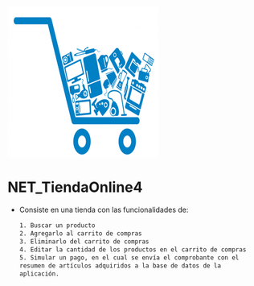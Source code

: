 ![Image of Yaktocat](https://github.com/cluco91/NET_TiendaOnline4/blob/master/tienda.png)

# NET_TiendaOnline4

- Consiste en una tienda con las funcionalidades de:

	  1. Buscar un producto
	  2. Agregarlo al carrito de compras
	  3. Eliminarlo del carrito de compras
	  4. Editar la cantidad de los productos en el carrito de compras
	  5. Simular un pago, en el cual se envía el comprobante con el resumen de artículos adquiridos a la base de datos de la aplicación.    
